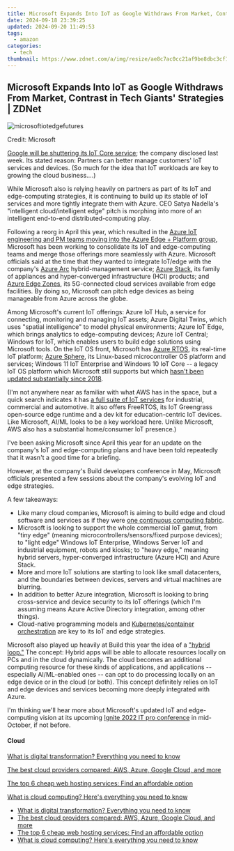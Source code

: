 ```yaml
---
title: Microsoft Expands Into IoT as Google Withdraws From Market, Contrast in Tech Giants' Strategies | ZDNet
date: 2024-09-18 23:39:25
updated: 2024-09-20 11:49:53
tags:
  - amazon
categories:
  - tech
thumbnail: https://www.zdnet.com/a/img/resize/ae8c7ac0cc21af9be8dbc3cf122842b5adf8a358/2022/08/23/3af2ee86-3f98-4a23-a988-72035f43ac5b/microsoftiotedgefutures.jpg?width=278&height=156&fit=crop&auto=webp
---
```


## Microsoft Expands Into IoT as Google Withdraws From Market, Contrast in Tech Giants' Strategies | ZDNet

![microsoftiotedgefutures](https://www.zdnet.com/a/img/resize/ab45baac014728d8614f511da7f173adb242007d/2022/08/23/3af2ee86-3f98-4a23-a988-72035f43ac5b/microsoftiotedgefutures.jpg?auto=webp&width=1280)

Credit: Microsoft

[Google will be shuttering its IoT Core service](https://techcrunch.com/2022/08/17/google-cloud-will-shutter-its-iot-core-service-next-year/); the company disclosed last week. Its stated reason: Partners can better manage customers' IoT services and devices. (So much for the idea that IoT workloads are key to growing the cloud business....)   
  
While Microsoft also is relying heavily on partners as part of its IoT and edge-computing strategies, it is continuing to build up its stable of IoT services and more tightly integrate them with Azure. CEO Satya Nadella's "intelligent cloud/intelligent edge" pitch is morphing into more of an intelligent end-to-end distributed-computing play.   
  
Following a reorg in April this year, which resulted in the [Azure IoT engineering and PM teams moving into the Azure Edge + Platform group](https://www.zdnet.com/article/microsoft-president-of-15000-person-digital-transformation-group-james-phillips-is-out/), Microsoft has been working to consolidate its IoT and edge-computing teams and merge those offerings more seamlessly with Azure. Microsoft officials said at the time that they wanted to integrate IoT/edge with the company's [Azure Arc](https://www.zdnet.com/article/microsoft-enables-more-azure-services-to-run-anywhere-via-azure-arc/) hybrid-management service; [Azure Stack](https://www.zdnet.com/article/microsofts-hybrid-2-0-strategy-azure-arc-azure-stack-hub-azure-stack-edge-explained/), its family of appliances and hyper-converged infrastructure (HCI) products; and [Azure Edge Zones](https://www.zdnet.com/article/microsoft-to-enable-new-5g-edge-computing-scenarios-with-azure-edge-zones-now-in-private-preview/), its 5G-connected cloud services available from edge facilities. By doing so, Microsoft can pitch edge devices as being manageable from Azure across the globe.   
  
Among Microsoft's current IoT offerings: Azure IoT Hub, a service for connecting, monitoring and managing IoT assets; Azure Digital Twins, which uses "spatial intelligence" to model physical environments; Azure IoT Edge, which brings analytics to edge-computing devices; Azure IoT Central; Windows for IoT, which enables users to build edge solutions using Microsoft tools. On the IoT OS front, Microsoft has [Azure RTOS](https://www.zdnet.com/article/microsoft-to-combine-windows-10-iot-core-and-iot-enterprise-in-2021/), its real-time IoT platform; [Azure Sphere](https://www.zdnet.com/article/microsofts-azure-sphere-its-linux-based-microcontroller-plus-cloud-service-hits-general-availability/), its Linux-based microcontroller OS platform and services; Windows 11 IoT Enterprise and Windows 10 IoT Core -- a legacy IoT OS platform which Microsoft still supports but which [hasn't been updated substantially since 2018](https://docs.microsoft.com/en-us/lifecycle/products/windows-10-iot-core).   
  
(I'm not anywhere near as familiar with what AWS has in the space, but a quick search indicates it has [a full suite of IoT services](https://buy.geni.us/Proxy.ashx?TSID=368250&GR%5FURL=https%3A%2F%2Faws.amazon.com%2Fiot%2F%3Ftag%3Dzd-buy-button-20%26ascsubtag%3D%5F%5FCOM%5FCLICK%5FID%5F%5F%7Cb380ecb0-01e8-4c28-8159-521ed3bcf709%7Cdtp&dtb=1) for industrial, commercial and automotive. It also offers FreeRTOS, its IoT Greengrass open-source edge runtime and a dev kit for education-centric IoT devices. Like Microsoft, AI/ML looks to be a key workload here. Unlike Microsoft, AWS also has a substantial home/consumer IoT presence.)   
  
I've been asking Microsoft since April this year for an update on the company's IoT and edge-computing plans and have been told repeatedly that it wasn't a good time for a briefing.   
  
However, at the company's Build developers conference in May, Microsoft officials presented a few sessions about the company's evolving IoT and edge strategies. 

A few takeaways:

* Like many cloud companies, Microsoft is aiming to build edge and cloud software and services as if they were [one continuous computing fabric](https://www.reddit.com/r/technology/comments/uz33f3/im%5Fkevin%5Fscott%5Fchief%5Ftechnology%5Fofficer%5Fof/).
* Microsoft is looking to support the whole commercial IoT gamut, from "tiny edge" (meaning microcontrollers/sensors/fixed purpose devices); to "light edge" Windows IoT Enterprise, Windows Server IoT and industrial equipment, robots and kiosks; to "heavy edge," meaning hybrid servers, hyper-converged infrastructure (Azure HCI) and Azure Stack.
* More and more IoT solutions are starting to look like small datacenters, and the boundaries between devices, servers and virtual machines are blurring.
* In addition to better Azure integration, Microsoft is looking to bring cross-service and device security to its IoT offerings (which I'm assuming means Azure Active Directory integration, among other things).
* Cloud-native programming models and [Kubernetes/container orchestration](https://www.zdnet.com/article/microsoft-is-enabling-kubernetes-for-windows-edge-computing-devices-via-project-haven/) are key to its IoT and edge strategies.

Microsoft also played up heavily at Build this year the idea of a ["hybrid loop."](https://www.zdnet.com/article/project-volterra-microsoft-is-building-an-arm-dev-kit-on-the-snapdragon-compute-platform/) The concept: Hybrid apps will be able to allocate resources locally on PCs and in the cloud dynamically. The cloud becomes an additional computing resource for these kinds of applications, and applications -- especially AI/ML-enabled ones -- can opt to do processing locally on an edge device or in the cloud (or both). This concept definitely relies on IoT and edge devices and services becoming more deeply integrated with Azure.

I'm thinking we'll hear more about Microsoft's updated IoT and edge-computing vision at its upcoming [Ignite 2022 IT pro conference](https://ignite.microsoft.com/en-US/) in mid-October, if not before. 

#### Cloud

[​What is digital transformation? Everything you need to know](https://www.zdnet.com/article/what-is-digital-transformation-everything-you-need-to-know-about-how-technology-is-reshaping/ "​What is digital transformation? Everything you need to know")

[The best cloud providers compared: AWS, Azure, Google Cloud, and more](https://www.zdnet.com/article/the-top-cloud-providers-of-2021-aws-microsoft-azure-google-cloud-hybrid-saas/ "The best cloud providers compared: AWS, Azure, Google Cloud, and more")

[The top 6 cheap web hosting services: Find an affordable option](https://www.zdnet.com/article/best-cheap-web-hosting/ "The top 6 cheap web hosting services: Find an affordable option")

[What is cloud computing? Here's everything you need to know](https://www.zdnet.com/article/what-is-cloud-computing-everything-you-need-to-know-about-the-cloud/ "What is cloud computing? Here's everything you need to know")

* [​What is digital transformation? Everything you need to know](https://www.zdnet.com/article/what-is-digital-transformation-everything-you-need-to-know-about-how-technology-is-reshaping/ "​What is digital transformation? Everything you need to know")
* [The best cloud providers compared: AWS, Azure, Google Cloud, and more](https://www.zdnet.com/article/the-top-cloud-providers-of-2021-aws-microsoft-azure-google-cloud-hybrid-saas/ "The best cloud providers compared: AWS, Azure, Google Cloud, and more")
* [The top 6 cheap web hosting services: Find an affordable option](https://www.zdnet.com/article/best-cheap-web-hosting/ "The top 6 cheap web hosting services: Find an affordable option")
* [What is cloud computing? Here's everything you need to know](https://www.zdnet.com/article/what-is-cloud-computing-everything-you-need-to-know-about-the-cloud/ "What is cloud computing? Here's everything you need to know")

<ins class="adsbygoogle"
     style="display:block"
     data-ad-format="autorelaxed"
     data-ad-client="ca-pub-7571918770474297"
     data-ad-slot="1223367746"></ins>



<ins class="adsbygoogle"
     style="display:block"
     data-ad-client="ca-pub-7571918770474297"
     data-ad-slot="8358498916"
     data-ad-format="auto"
     data-full-width-responsive="true"></ins>
